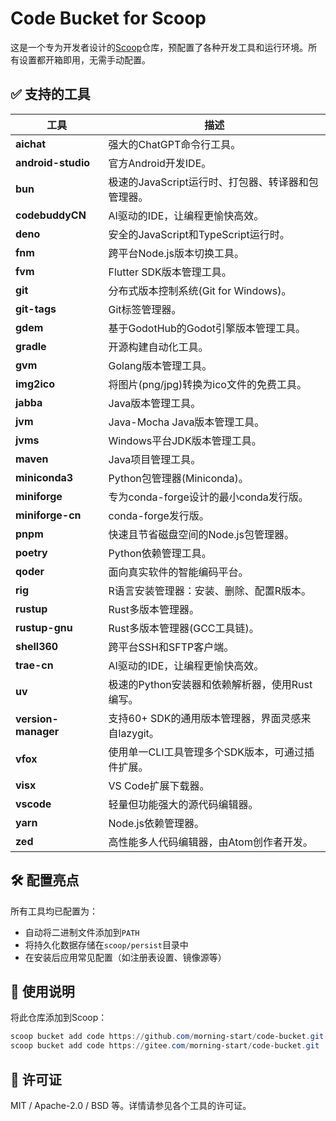 # Code Bucket for Scoop

这是一个专为开发者设计的[Scoop](https://scoop.sh/)仓库，预配置了各种开发工具和运行环境。所有设置都开箱即用，无需手动配置。

## ✅ 支持的工具

| 工具                 | 描述                                                                 |
| -------------------- | --------------------------------------------------------------------------- |
| **aichat**           | 强大的ChatGPT命令行工具。                                                     |
| **android-studio**   | 官方Android开发IDE。                                                         |
| **bun**              | 极速的JavaScript运行时、打包器、转译器和包管理器。                                  |
| **codebuddyCN**      | AI驱动的IDE，让编程更愉快高效。                                                  |
| **deno**             | 安全的JavaScript和TypeScript运行时。                                              |
| **fnm**              | 跨平台Node.js版本切换工具。                                                    |
| **fvm**              | Flutter SDK版本管理工具。                                                      |
| **git**              | 分布式版本控制系统(Git for Windows)。                                           |
| **git-tags**         | Git标签管理器。                                                                |
| **gdem**             | 基于GodotHub的Godot引擎版本管理工具。                                             |
| **gradle**           | 开源构建自动化工具。                                                           |
| **gvm**              | Golang版本管理工具。                                                           |
| **img2ico**          | 将图片(png/jpg)转换为ico文件的免费工具。                                          |
| **jabba**            | Java版本管理工具。                                                             |
| **jvm**              | Java-Mocha Java版本管理工具。                                                  |
| **jvms**             | Windows平台JDK版本管理工具。                                                   |
| **maven**            | Java项目管理工具。                                                             |
| **miniconda3**       | Python包管理器(Miniconda)。                                                    |
| **miniforge**        | 专为conda-forge设计的最小conda发行版。                                           |
| **miniforge-cn**     | conda-forge发行版。                                                           |
| **pnpm**             | 快速且节省磁盘空间的Node.js包管理器。                                             |
| **poetry**           | Python依赖管理工具。                                                           |
| **qoder**            | 面向真实软件的智能编码平台。                                                     |
| **rig**              | R语言安装管理器：安装、删除、配置R版本。                                           |
| **rustup**           | Rust多版本管理器。                                                             |
| **rustup-gnu**       | Rust多版本管理器(GCC工具链)。                                                   |
| **shell360**         | 跨平台SSH和SFTP客户端。                                                       |
| **trae-cn**          | AI驱动的IDE，让编程更愉快高效。                                                  |
| **uv**               | 极速的Python安装器和依赖解析器，使用Rust编写。                                      |
| **version-manager**  | 支持60+ SDK的通用版本管理器，界面灵感来自lazygit。                                  |
| **vfox**             | 使用单一CLI工具管理多个SDK版本，可通过插件扩展。                                     |
| **visx**             | VS Code扩展下载器。                                                            |
| **vscode**           | 轻量但功能强大的源代码编辑器。                                                    |
| **yarn**             | Node.js依赖管理器。                                                            |
| **zed**              | 高性能多人代码编辑器，由Atom创作者开发。                                            |

## 🛠 配置亮点

所有工具均已配置为：

* 自动将二进制文件添加到`PATH`
* 将持久化数据存储在`scoop/persist`目录中
* 在安装后应用常见配置（如注册表设置、镜像源等）

## 🧪 使用说明

将此仓库添加到Scoop：

```powershell
scoop bucket add code https://github.com/morning-start/code-bucket.git
scoop bucket add code https://gitee.com/morning-start/code-bucket.git
```

## 📄 许可证

MIT / Apache-2.0 / BSD 等。详情请参见各个工具的许可证。
